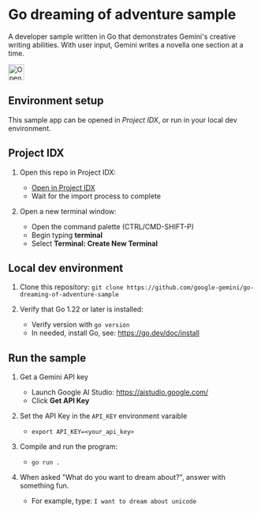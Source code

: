 # Go dreaming of adventure sample

A developer sample written in Go that demonstrates Gemini's creative writing
abilities. With user input, Gemini writes a novella one section at a time.

<a href="https://idx.google.com/import?url=https://github.com/google-gemini/go-dreaming-of-adventure-sample">
<picture>
  <source media="(prefers-color-scheme: dark)" srcset="https://cdn.idx.dev/btn/open_dark_32@2x.png">
  <source media="(prefers-color-scheme: light)" srcset="https://cdn.idx.dev/btn/open_light_32@2x.png">
  <img height="32" alt="Open in IDX" src="https://cdn.idx.dev/btn/open_purple_32@2x.png">
</picture>
</a>


## Environment setup

This sample app can be opened in _Project IDX_, or run in your local dev environment.

## Project IDX

1. Open this repo in Project IDX:
   - [Open in Project IDX](https://idx.google.com/import?url=https://github.com/google-gemini/go-dreaming-of-adventure-sample)
   - Wait for the import process to complete

1. Open a new terminal window:
   - Open the command palette (CTRL/CMD-SHIFT-P)
   - Begin typing **terminal**
   - Select **Terminal: Create New Terminal**

## Local dev environment

1. Clone this repository: `git clone https://github.com/google-gemini/go-dreaming-of-adventure-sample`

1. Verify that Go 1.22 or later is installed:
   - Verify version with `go version`
   - In needed, install Go, see: https://go.dev/doc/install


## Run the sample

1. Get a Gemini API key
    - Launch Google AI Studio: https://aistudio.google.com/
    - Click **Get API Key**

1. Set the API Key in the `API_KEY` environment varaible
    - `export API_KEY=<your_api_key>`

1. Compile and run the program:
   - `go run .`

1. When asked "What do you want to dream about?", answer with something fun.
   - For example, type: `I want to dream about unicode`
